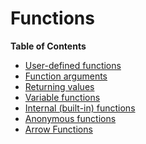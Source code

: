 Functions
=========

**Table of Contents**

-   [User-defined functions](/functions/user-defined.html)
-   [Function arguments](/functions/arguments.html)
-   [Returning values](/functions/returning-values.html)
-   [Variable functions](/functions/variable-functions.html)
-   [Internal (built-in) functions](/functions/internal.html)
-   [Anonymous functions](/functions/anonymous.html)
-   [Arrow Functions](/functions/arrow.html)
